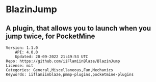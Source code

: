 # BlazinJump
## A plugin, that allows you to launch when you jump twice, for PocketMine
```properties
Version: 1.1.0
    API: 4.0.0
    Updated: 20-09-2022 21:49:53 UTC
Repo: https://github.com/iiFlamiinBlaze/BlazinJump
License: mit
Categories: General,Miscellaneous,Fun,Mechanics
Keywords: iiflamiinblaze,pmmp-plugins,pocketmine-plugins
```